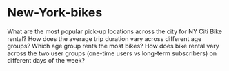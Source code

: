 # New-York-bikes

What are the most popular pick-up locations across the city for NY Citi Bike rental?
How does the average trip duration vary across different age groups?
Which age group rents the most bikes?
How does bike rental vary across the two user groups (one-time users vs long-term subscribers) on different days of the week?